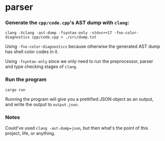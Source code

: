 # parser


### Generate the `cpp/code.cpp`'s AST dump with `clang`:
`clang -Xclang -ast-dump -fsyntax-only -std=c++17 -fno-color-diagnostics cpp/code.cpp > ./src/dump.txt`

Using `-fno-color-diagnostics` because otherwise the generated AST dump has shell color codes in it.

Using `-fsyntax-only` since we only need to run the preprocessor, parser and type checking stages of `clang`.


### Run the program
`cargo run`

Running the program will give you a prettified JSON object as an output, and write the output to `output.json`.


### Notes
Could've used `clang -ast-dump=json`, but then what's the point of this project, life, or anything.